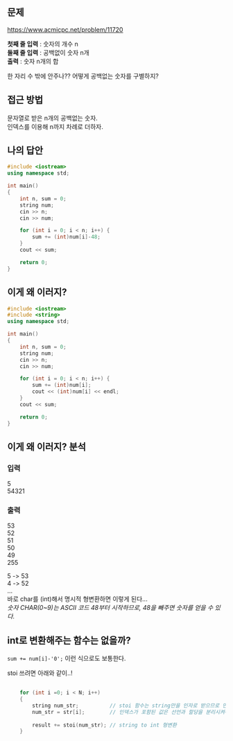 ## 문제
https://www.acmicpc.net/problem/11720

**첫째 줄 입력** : 숫자의 개수 n  
**둘째 줄 입력** : 공백없이 숫자 n개  
**출력** : 숫자 n개의 합  

한 자리 수 밖에 안주나??
어떻게 공백없는 숫자를 구별하지?

## 접근 방법
문자열로 받은 n개의 공백없는 숫자.  
인덱스를 이용해 n까지 차례로 더하자.

## 나의 답안
```c++
#include <iostream>
using namespace std;

int main()
{
	int n, sum = 0;
	string num;
	cin >> n;
	cin >> num;

	for (int i = 0; i < n; i++) {
		sum += (int)num[i]-48;
	}
	cout << sum;

	return 0;
}
```

## 이게 왜 이러지?
```c++
#include <iostream>
#include <string>
using namespace std;

int main()
{
	int n, sum = 0;
	string num;
	cin >> n;
	cin >> num;

	for (int i = 0; i < n; i++) {
		sum += (int)num[i];
		cout << (int)num[i] << endl;
	}
	cout << sum;

	return 0;
}
```
## 이게 왜 이러지? 분석

### 입력
5  
54321  
### 출력
53  
52  
51  
50  
49  
255  

5 -> 53  
4 -> 52  
...  
바로 char를 (int)해서 명시적 형변환하면 이렇게 된다...  
*숫자 CHAR(0~9)는 ASCII 코드 48부터 시작하므로, 48을 빼주면 숫자를 얻을 수 있다.*

## int로 변환해주는 함수는 없을까?
`sum += num[i]-'0';` 이런 식으로도 보통한다.

stoi 쓰려면 아래와 같이..!
```c++
 
    for (int i =0; i < N; i++)
    {
        string num_str;          // stoi 함수는 string만을 인자로 받으므로 만든 string 변수
        num_str = str[i];        // 인덱스가 포함된 값은 선언과 할당을 분리시켜야 함.
        
        result += stoi(num_str); // string to int 형변환
    }
```
